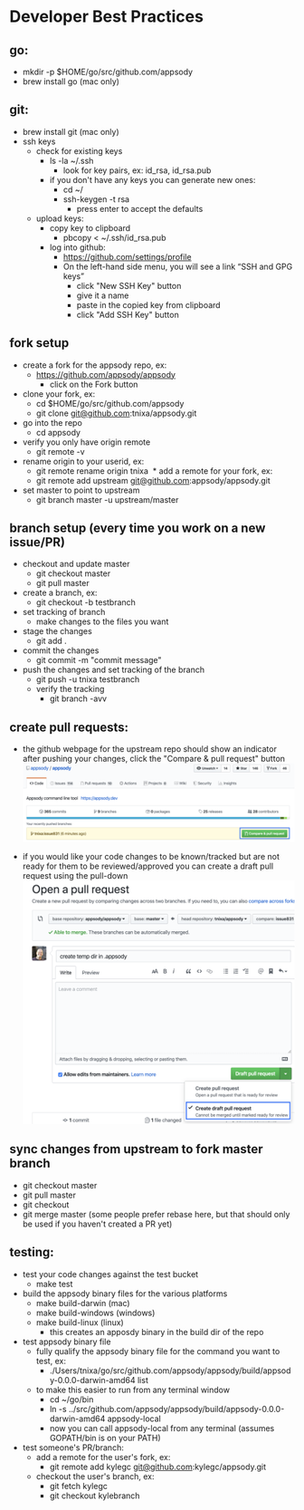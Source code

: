 # Developer Best Practices
## go:
* mkdir -p $HOME/go/src/github.com/appsody
* brew install go (mac only)
## git:
* brew install git (mac only)
* ssh keys
    * check for existing keys
        * ls -la ~/.ssh
            * look for key pairs, ex: id_rsa, id_rsa.pub
        * if you don't have any keys you can generate new ones:
            * cd ~/
            * ssh-keygen -t rsa
                * press enter to accept the defaults
    * upload keys:
        * copy key to clipboard
            * pbcopy < ~/.ssh/id_rsa.pub
        * log into github:
            * https://github.com/settings/profile
            * On the left-hand side menu, you will see a link “SSH and GPG keys”
                * click "New SSH Key" button
                * give it a name
                * paste in the copied key from clipboard
                * click "Add SSH Key" button
## fork setup
* create a fork for the appsody repo, ex:
    * https://github.com/appsody/appsody
        * click on the Fork button
* clone your fork, ex:
    * cd $HOME/go/src/github.com/appsody
    * git clone git@github.com:tnixa/appsody.git
* go into the repo
    * cd appsody
* verify you only have origin remote
    * git remote -v
* rename origin to your userid, ex:
    * git remote rename origin tnixa
 * add a remote for your fork, ex:
    * git remote add upstream git@github.com:appsody/appsody.git
* set master to point to upstream
    * git branch master -u upstream/master
## branch setup (every time you work on a new issue/PR)
* checkout and update master
    * git checkout master
    * git pull master
* create a branch, ex:
    * git checkout -b testbranch
* set tracking of branch
    * make changes to the files you want
* stage the changes
    * git add .
* commit the changes
    * git commit -m "commit message"
* push the changes and set tracking of the branch
    * git push -u tnixa testbranch
    * verify the tracking 
        * git branch -avv
## create pull requests:
* the github webpage for the upstream repo should show an indicator after pushing your changes, click the "Compare & pull request" button
![image info](pull-request.png)

* if you would like your code changes to be known/tracked but are not ready for them to be reviewed/approved you can create a draft pull request using the pull-down
![image info](draft-pull-request.png)

## sync changes from upstream to fork master branch
* git checkout master
* git pull master
* git checkout <branch>
* git merge master (some people prefer rebase here, but that should only be used if you haven't created a PR yet)
## testing:
* test your code changes against the test bucket
    * make test
* build the appsody binary files for the various platforms
    * make build-darwin (mac)
    * make build-windows (windows)
    * make build-linux (linux)
        * this creates an apposdy binary in the build dir of the repo
* test appsody binary file
    * fully qualify the appsody binary file for the command you want to test, ex:
        * ./Users/tnixa/go/src/github.com/appsody/appsody/build/appsody-0.0.0-darwin-amd64 list
    * to make this easier to run from any terminal window
        * cd ~/go/bin
        * ln -s ../src/github.com/appsody/appsody/build/appsody-0.0.0-darwin-amd64 appsody-local
        * now you can call appsody-local from any terminal (assumes GOPATH/bin is on your PATH)
* test someone's PR/branch:
    * add a remote for the user's fork, ex:
        * git remote add kylegc git@github.com:kylegc/appsody.git
    * checkout the user's branch, ex:
        * git fetch kylegc
        * git checkout kylebranch